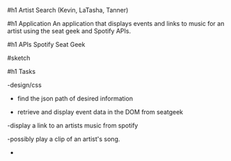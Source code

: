 #h1 Artist Search 
  (Kevin, LaTasha, Tanner)

#h1 Application
An application that displays events and links to music for an artist using the seat geek and Spotify APIs.  


#h1 APIs
Spotify
Seat Geek


#sketch




#h1 Tasks

-design/css

- find the json path of desired information

- retrieve and display event data in the DOM from seatgeek

-display a link to an artists music from spotify

-possibly play a clip of an artist's song.  

-
